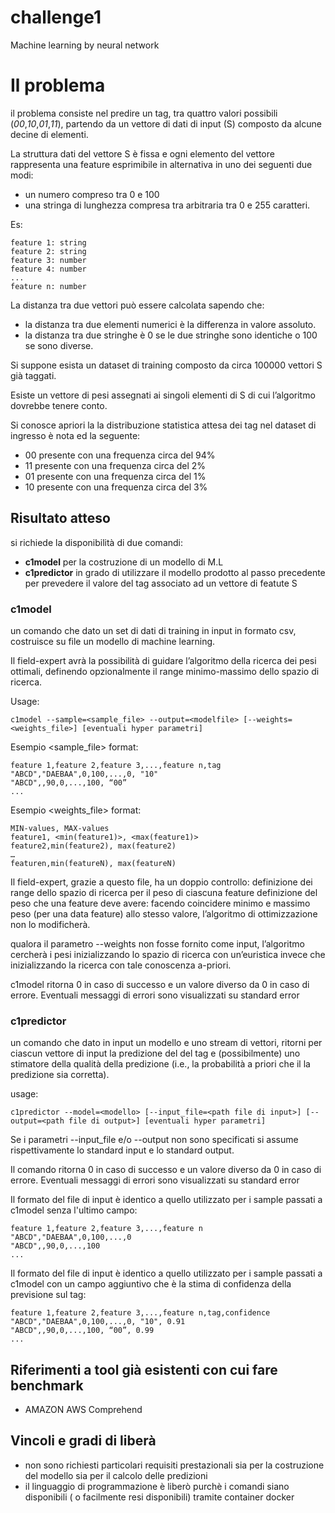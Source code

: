 # challenge1
Machine learning by neural network


# Il problema

il problema consiste nel predire un tag, tra quattro valori possibili (*00*,*10*,*01*,*11*),  partendo  da un vettore di dati di input (S) composto da alcune decine di elementi. 

La struttura dati del vettore S è fissa e ogni elemento del vettore rappresenta una feature esprimibile in alternativa in uno dei seguenti due modi:

- un numero compreso tra 0 e 100
- una stringa di lunghezza compresa tra  arbitraria tra 0 e 255 caratteri.

Es:

```
feature 1: string
feature 2: string
feature 3: number
feature 4: number
...
feature n: number
```

La distanza tra due vettori può essere calcolata sapendo che:

- la distanza tra due elementi numerici è la differenza in valore assoluto.
- la distanza tra due stringhe è 0 se le due stringhe sono identiche o 100 se sono diverse.

Si suppone esista un dataset di training composto da circa 100000 vettori S già taggati.

Esiste un vettore di pesi assegnati ai singoli elementi di S di cui l’algoritmo dovrebbe tenere conto.

Si conosce apriori la la distribuzione statistica attesa dei tag nel dataset di ingresso è nota ed la seguente:

- 00 presente con una frequenza circa del 94%
- 11 presente con una frequenza circa del 2%
- 01 presente con una frequenza circa del 1%
- 10 presente con una frequenza circa del 3%

## Risultato atteso

si richiede la disponibilità di due comandi:

- **c1model** per la costruzione di un modello di M.L
- **c1predictor** in grado di utilizzare il modello prodotto al passo precedente per prevedere il valore del tag associato ad un vettore di featute S

### c1model

un comando che dato un set di dati di training  in input in formato csv, costruisce su file un modello di machine learning.

Il field-expert avrà la possibilità di guidare l’algoritmo della ricerca dei pesi ottimali, definendo opzionalmente  il range minimo-massimo dello spazio di ricerca. 

Usage:

```
c1model --sample=<sample_file> --output=<modelfile> [--weights=<weights_file>] [eventuali hyper parametri]
```

Esempio <sample_file> format:

```
feature 1,feature 2,feature 3,...,feature n,tag
"ABCD","DAEBAA",0,100,...,0, "10"
"ABCD",,90,0,...,100, “00”
...
```

Esempio <weights_file> format:

```
MIN-values, MAX-values
feature1, <min(feature1)>, <max(feature1)>
feature2,min(feature2), max(feature2)
…
featuren,min(featureN), max(featureN)
```


Il field-expert, grazie a questo file, ha un doppio controllo:
definizione dei range dello spazio di ricerca per il peso di ciascuna feature
definizione del peso che una feature deve avere: facendo coincidere minimo e massimo peso (per una data feature) allo stesso valore, l’algoritmo di ottimizzazione non lo modificherà.

qualora il parametro --weights  non fosse fornito come input, l’algoritmo cercherà i pesi inizializzando lo spazio di ricerca con un’euristica invece che inizializzando la ricerca con tale conoscenza a-priori.

c1model  ritorna 0 in caso di successo e un valore diverso da 0 in caso di errore. Eventuali messaggi di errori sono visualizzati su standard error


### c1predictor

un comando che dato in input un  modello e uno stream di  vettori, ritorni per ciascun vettore di input la predizione del del tag e (possibilmente) uno stimatore della qualità della predizione (i.e., la probabilità a priori che il la predizione sia corretta).

usage:

```
c1predictor --model=<modello> [--input_file=<path file di input>] [--output=<path file di output>] [eventuali hyper parametri] 
```

Se i parametri --input_file e/o --output non sono specificati si assume rispettivamente lo standard input e lo standard output.

Il comando ritorna 0 in caso di successo e un valore diverso da 0 in caso di errore. Eventuali messaggi di errori sono visualizzati su standard error

Il formato del file di input è identico a quello utilizzato per i sample passati a c1model  senza l'ultimo campo:

```
feature 1,feature 2,feature 3,...,feature n
"ABCD","DAEBAA",0,100,...,0
"ABCD",,90,0,...,100
...
```

Il formato del file di input è identico a quello utilizzato per i sample passati a c1model con un campo aggiuntivo che è la stima di confidenza della previsione sul tag:

```
feature 1,feature 2,feature 3,...,feature n,tag,confidence
"ABCD","DAEBAA",0,100,...,0, "10", 0.91
"ABCD",,90,0,...,100, “00”, 0.99
...
```


## Riferimenti a tool già esistenti con cui fare benchmark

- AMAZON AWS Comprehend

## Vincoli e gradi di liberà

- non sono richiesti particolari requisiti prestazionali sia per la costruzione del modello sia per il calcolo delle predizioni
- il linguaggio di programmazione è liberò purchè i comandi siano disponibili ( o facilmente resi disponibili) tramite container docker

